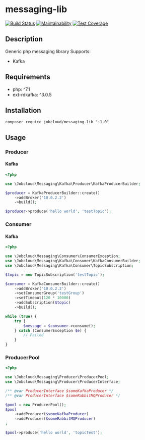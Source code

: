 # messaging-lib

[![Build Status](https://semaphoreci.com/api/v1/nick-zh/messaging-lib-77823800-8a15-4a87-aaa6-531ca5e5cda8/branches/master/shields_badge.svg)](https://semaphoreci.com/nick-zh/messaging-lib-77823800-8a15-4a87-aaa6-531ca5e5cda8)
 [![Maintainability](https://api.codeclimate.com/v1/badges/7b01ab13705d4be203a1/maintainability)](https://codeclimate.com/github/jobcloud/messaging-lib/maintainability) [![Test Coverage](https://api.codeclimate.com/v1/badges/7b01ab13705d4be203a1/test_coverage)](https://codeclimate.com/github/jobcloud/messaging-lib/test_coverage)
## Description
Generic php messaging library
Supports:
- Kafka

## Requirements
- php: ^7.1
- ext-rdkafka: ^3.0.5

## Installation
```composer require jobcloud/messaging-lib "~1.0"```

## Usage

### Producer

#### Kafka

```php
<?php

use \Jobcloud\Messaging\Kafka\Producer\KafkaProducerBuilder;

$producer = KafkaProducerBuilder::create()
    ->addBroker('10.0.2.2')
    ->build();

$producer->produce('hello world', 'testTopic');
```

### Consumer

#### Kafka

```php
<?php

use \Jobcloud\Messaging\Consumer\ConsumerException;
use \Jobcloud\Messaging\Kafka\Consumer\KafkaConsumerBuilder;
use \Jobcloud\Messaging\Kafka\Consumer\TopicSubscription;

$topic = new TopicSubscription('testTopic');

$consumer = KafkaConsumerBuilder::create()
    ->addBroker('10.0.2.2')
    ->setConsumerGroup('testGroup')
    ->setTimeout(120 * 10000)
    ->addSubscription($topic)
    ->build();

while (true) {
    try {
        $message = $consumer->consume();
    } catch (ConsumerException $e) {
        // Failed
    } 
}
```

### ProducerPool

```php
<?php

use \Jobcloud\Messaging\Producer\ProducerPool;
use \Jobcloud\Messaging\Producer\ProducerInterface;

/** @var ProducerInterface $someKafkaProducer */
/** @var ProducerInterface $someRabbitMQProducer */

$pool = new ProducerPool();
$pool
    ->addProducer($someKafkaProducer)
    ->addProducer($someRabbitMQProducer)
;

$pool->produce('hello world', 'topicTest');
```